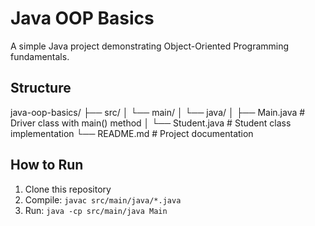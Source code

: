 # Java OOP Basics

A simple Java project demonstrating Object-Oriented Programming fundamentals.

## Structure

java-oop-basics/
├── src/
│ └── main/
│ └── java/
│ ├── Main.java # Driver class with main() method
│ └── Student.java # Student class implementation
└── README.md # Project documentation

## How to Run
1. Clone this repository
2. Compile: `javac src/main/java/*.java`
3. Run: `java -cp src/main/java Main`

